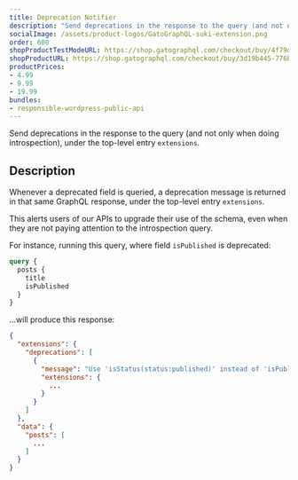 ```yaml
---
title: Deprecation Notifier
description: "Send deprecations in the response to the query (and not only when doing introspection)."
socialImage: /assets/product-logos/GatoGraphQL-suki-extension.png
order: 600
shopProductTestModeURL: https://shop.gatographql.com/checkout/buy/4f79d7ce-583b-46b6-93f4-893a8f500754
shopProductURL: https://shop.gatographql.com/checkout/buy/3d19b445-776b-4478-a4ce-c0f79073924b
productPrices:
- 4.99
- 9.99
- 19.99
bundles:
- responsible-wordpress-public-api
---
```


Send deprecations in the response to the query (and not only when doing introspection), under the top-level entry `extensions`.

## Description

Whenever a deprecated field is queried, a deprecation message is returned in that same GraphQL response, under the top-level entry `extensions`.

This alerts users of our APIs to upgrade their use of the schema, even when they are not paying attention to the introspection query.

For instance, running this query, where field `isPublished` is deprecated:

```graphql
query {
  posts {
    title
    isPublished
  }
}
```

...will produce this response:

```json
{
  "extensions": {
    "deprecations": [
      {
        "message": "Use 'isStatus(status:published)' instead of 'isPublished'",
        "extensions": {
          ...
        }
      }
    ]
  },
  "data": {
    "posts": [
      ...
    ]
  }
}
```

<!-- ## Bundles including extension

- [“All in One Toolbox for WordPress” Bundle](../../bundles/all-in-one-toolbox-for-wordpress)
- [“Responsible WordPress Public API” Bundle](../../bundles/responsible-wordpress-public-api) -->
